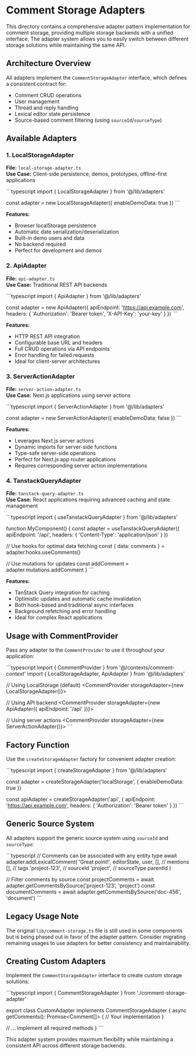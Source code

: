 # Comment Storage Adapters

This directory contains a comprehensive adapter pattern implementation for comment storage, providing multiple storage backends with a unified interface. The adapter system allows you to easily switch between different storage solutions while maintaining the same API.

## Architecture Overview

All adapters implement the `CommentStorageAdapter` interface, which defines a consistent contract for:
- Comment CRUD operations
- User management
- Thread and reply handling
- Lexical editor state persistence
- Source-based comment filtering (using `sourceId`/`sourceType`)

## Available Adapters

### 1. LocalStorageAdapter
**File:** `local-storage-adapter.ts`  
**Use Case:** Client-side persistence, demos, prototypes, offline-first applications

\`\`\`typescript
import { LocalStorageAdapter } from '@/lib/adapters'

const adapter = new LocalStorageAdapter({
  enableDemoData: true
})
\`\`\`

**Features:**
- Browser localStorage persistence
- Automatic date serialization/deserialization
- Built-in demo users and data
- No backend required
- Perfect for development and demos

### 2. ApiAdapter
**File:** `api-adapter.ts`  
**Use Case:** Traditional REST API backends

\`\`\`typescript
import { ApiAdapter } from '@/lib/adapters'

const adapter = new ApiAdapter({
  apiEndpoint: 'https://api.example.com',
  headers: {
    'Authorization': 'Bearer token',
    'X-API-Key': 'your-key'
  }
})
\`\`\`

**Features:**
- HTTP REST API integration
- Configurable base URL and headers
- Full CRUD operations via API endpoints
- Error handling for failed requests
- Ideal for client-server architectures

### 3. ServerActionAdapter
**File:** `server-action-adapter.ts`  
**Use Case:** Next.js applications using server actions

\`\`\`typescript
import { ServerActionAdapter } from '@/lib/adapters'

const adapter = new ServerActionAdapter({
  enableDemoData: false
})
\`\`\`

**Features:**
- Leverages Next.js server actions
- Dynamic imports for server-side functions
- Type-safe server-side operations
- Perfect for Next.js app router applications
- Requires corresponding server action implementations

### 4. TanstackQueryAdapter
**File:** `tanstack-query-adapter.ts`  
**Use Case:** React applications requiring advanced caching and state management

\`\`\`typescript
import { useTanstackQueryAdapter } from '@/lib/adapters'

function MyComponent() {
  const adapter = useTanstackQueryAdapter({
    apiEndpoint: '/api',
    headers: { 'Content-Type': 'application/json' }
  })
  
  // Use hooks for optimal data fetching
  const { data: comments } = adapter.hooks.useComments()
  
  // Use mutations for updates
  const addComment = adapter.mutations.addComment
}
\`\`\`

**Features:**
- TanStack Query integration for caching
- Optimistic updates and automatic cache invalidation
- Both hook-based and traditional async interfaces
- Background refetching and error handling
- Ideal for complex React applications

## Usage with CommentProvider

Pass any adapter to the `CommentProvider` to use it throughout your application:

\`\`\`typescript
import { CommentProvider } from '@/contexts/comment-context'
import { LocalStorageAdapter, ApiAdapter } from '@/lib/adapters'

// Using LocalStorage (default)
<CommentProvider storageAdapter={new LocalStorageAdapter()}>
  <App />
</CommentProvider>

// Using API backend
<CommentProvider storageAdapter={new ApiAdapter({ apiEndpoint: '/api' })}>
  <App />
</CommentProvider>

// Using server actions
<CommentProvider storageAdapter={new ServerActionAdapter()}>
  <App />
</CommentProvider>
\`\`\`

## Factory Function

Use the `createStorageAdapter` factory for convenient adapter creation:

\`\`\`typescript
import { createStorageAdapter } from '@/lib/adapters'

const adapter = createStorageAdapter('localStorage', {
  enableDemoData: true
})

const apiAdapter = createStorageAdapter('api', {
  apiEndpoint: 'https://api.example.com',
  headers: { 'Authorization': 'Bearer token' }
})
\`\`\`

## Generic Source System

All adapters support the generic source system using `sourceId` and `sourceType`:

\`\`\`typescript
// Comments can be associated with any entity type
await adapter.addLexicalComment(
  'Great point!',
  editorState,
  user,
  [], // mentions
  [], // tags
  'project-123', // sourceId
  'project', // sourceType
  parentId
)

// Filter comments by source
const projectComments = await adapter.getCommentsBySource('project-123', 'project')
const documentComments = await adapter.getCommentsBySource('doc-456', 'document')
\`\`\`

## Legacy Usage Note

The original `lib/comment-storage.ts` file is still used in some components but is being phased out in favor of the adapter pattern. Consider migrating remaining usages to use adapters for better consistency and maintainability.

## Creating Custom Adapters

Implement the `CommentStorageAdapter` interface to create custom storage solutions:

\`\`\`typescript
import { CommentStorageAdapter } from './comment-storage-adapter'

export class CustomAdapter implements CommentStorageAdapter {
  async getComments(): Promise<Comment[]> {
    // Your implementation
  }
  
  // ... implement all required methods
}
\`\`\`

This adapter system provides maximum flexibility while maintaining a consistent API across different storage backends.
